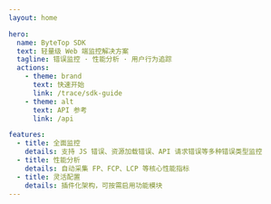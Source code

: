 ```yaml
---
layout: home

hero:
  name: ByteTop SDK
  text: 轻量级 Web 端监控解决方案
  tagline: 错误监控 · 性能分析 · 用户行为追踪
  actions:
    - theme: brand
      text: 快速开始
      link: /trace/sdk-guide
    - theme: alt
      text: API 参考
      link: /api

features:
  - title: 全面监控
    details: 支持 JS 错误、资源加载错误、API 请求错误等多种错误类型监控
  - title: 性能分析
    details: 自动采集 FP、FCP、LCP 等核心性能指标
  - title: 灵活配置
    details: 插件化架构，可按需启用功能模块
---
```


